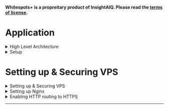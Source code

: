 **Whitespots+ is a propreitary product of InsightAIQ. Please read the [terms of license](license.txt).**

# Application

<details>
  <summary>High Level Architecture</summary>
<div style="background-color: black; padding: 10px; border-radius: 5px;">

![Architecture](img/Architecture.png)

</div>

- Product Marketing site (www.insightaiq.com) stays on a managed domain hosting provider.
- Login & App live under a new sub-domain (e.g. login.insightaiq.com) that points to a self managed VPS.
- Nginx terminates TLS and reverse-proxies to Node/Express.
- Authentication is fully self-managed: passwords & refresh tokens in MongoDB Atlas; access tokens are JWTs minted by the Node app.

</details>

<details>
  <summary>Setup</summary>

### DNS Setup

1. Add an A record with name `login` pointing to ipv4 addr of vps.
2. Add an AAAA record with name `login` pointing to ipv6 addr of vps.
3. Check dns propagation

```shell
dig +short www.insightaiq.com # should return hosted service ip
dig +short login.insightaiq.com # should return vps ip
dig +short @1.1.1.1 login.insightaiq.com # query cloudflare resolved and should return vps ip.
```

4. Test from browser login.insightaiq.com - Nginx should reply. Doesnt matter what the responce is but check DNS on dev tools.

Once DNS shows right IP, the VPS is officially the origin for login.insightaiq.com

### Nginx vhost setup

1. Create a site for login.insightaiq, i am lazy so i have copied nginx default profile in /etc/nginx/sites-available `sudo cp default login.insightaiq.com`. Edits made
   - remove default server from server block (currently the nginx server serves another website from default server.)
   - Change root to pickup the right website page
   - Change server_name
   - Create symbolic-link `sudo ln -s /etc/nginx/sites-available/login.insightaiq.com /etc/nginx/sites-enabled/`
2. Create a certificate `sudo certbot --nginx --hsts -d login.insightaiq.com`
3. Now that certbot would have edited the profile again edit it to add http2 protocol on both ipv4 and ipv6

```
listen 443 ssl http2; # managed by Certbot
listen [::]:443 ssl http2; # managed by Certbot
```

4. create sitepage for login.insightaiq.com

   - For now ive just copied a standard template on `/var/www/login.insightaiq.com`

5. Edit the insightaiq/whitespots webpage to provide a link.

DID NOT DO:

1. Disable access to .htaccess and .git files as i already modified it on default profile before copying it for login.insightaiq.com
2. Add security-headers.conf sinippet to the profile as i had already modified it on default profile.

### Node Runtime

1. Install Node LTS(22). Below list of issus and how these were fixed. `sudo curl -fsSL https://raw.githubusercontent.com/mklement0/n-install/stable/bin/n-install | bash -s 22`
   - Ubuntu on VPS is a lightweight one, to compile node from source this os lacks C tool chain that lives in GNU `make` toolset.
   - Since this is also required by any npm install , i decided to `sudo apt install -y build-essential curl`, install `build-essentials` a broader library that brings make, gcc, g++, libc headers - all of which i would need.
   - `exec $SHELL` starts a new shell
   - `n -V` and then `node -v ` both should show version of n & node - i do this to check if noth are on PATH.
2. Install [PM2](https://pm2.keymetrics.io/)
   - test

### Security Hygiene

</details>

# Setting up & Securing VPS

<details>
  <summary>Setting up & Securing VPS</summary>

### 🔌 Connect to VPS

1. Create a keypair & copy the public key to VPS during VPS creation on VPS vendor website.
2. `ssh root@147.93.84.39 -i ~/.ssh/<privateKey>`
3. Alternate -
4. Create a file `config` on `.ssh` folder below are contents of file
   > Host my_vps_host
   > HostName
   > user root
   > IdentifyFile ~/.ssh/<privateKey>
5. `ssh my_vps_host`
6. ssh connections usually time out after 5 minutes so to fix that add a global configuration on config file.
7. Right at top of config file add this
   > ServerAliveIngterval 120 : sends an empty SSH signal to remote machine to keep it alive
   > ServerAliveCountMax 3 : retries if above signal fails. these signals are sent over SSH.

### 🔑 Generate Keys on VPS

1. One pair would be used to connect to github. Generate a pair and throw public part to github.

### ⛄️ Non-Root user

1. Root user previliges are not safe. Create an additional user `adduser <user>`. This creates a new user home as well.
2. Delete a user `deluser <user> --remove-home`
3. We now need to create a SSH key for this user on our local - `ssh-keygen` but give it a different file name.
4. Copy public part of this key to VPS machines users: `/home/<user>/.ssh/authorized_keys`
5. Update the config file in .ssh folder of local machine and login.
6. Add this user to sudo group. Login as root & `adduser <user> sudo`.
7. Now each time we do sudo, we mock root access. Try running `sudo ssh -T git@github.com` This now would use the root key we generated earlier to authenticate to github.

### 💀 Disable Root access to the system.

1. Login as user & exit `/etc/ssh/sshd_config`
2. Search (`\` search pattern , `n` for next match `N` previous match) & Change `PermitRootLogin` to `no` (small case).
3. reload ssh config `sudo systemctl reload ssh.service`
4. now if we try to login to this vps machine as root - we wont be able to. Even using root key on our local machine.

### 🧱 Add & Configure Firewall

1. Check status : `ufw status`, if inactive then `ufw enable`
2. ufw app list >> ufw allow OpenSSH >> (ufw app info OpenSSH would give you more details about what this app is.)
   ufw enable, now check ufw status / ufw status verbose ( to get rules.)

### 🛑 Fail2Ban

1. Fail2Ban is a package which allows to block users/bots after certain failed attempts. We are going to use this to protect our SSH service.
2. All processes found in `/etc`. It is here where fail2ban gets installed.
3. `jail.conf` defines config about , attempts after which what action to take. Open the file and see, file clearly states that it should not be modified as this file gets overwritten with each update of package.
4. Create a file `/etc/fail2ban/jail.local` with below config

> [DEFAULT]
> bantime = 3h
> maxretry = 5

> [sshd]
> enabled = true

5. Restart fail2ban service `sudo systemctl restart fail2ban.service`
6. We can check all jails `sudo fail2ban-client status`
7. check the jail `sudo fail2ban-client status sshd`
8. To unban an ip `sudo fail2ban-client set sshd unbanip <ipaddrr>`

</details>

<!-- ## 🎬 NGINX -->

<details>
  <summary>Setting up Nginx</summary>

### Install Nginx

1. sudo apt install nginx
2. sudo systemctl status nginx.service

### Open Firewall for NginX

3. All firewall rules to allow NGINX ports to be accessed by outside world. `ufw app list` , we are going to choose Nginx Full as we want to intially allow access to both port 80 and 443 , we will add redirect from 80 to 443 later.
4. `ufw allow "Nginx Full"` double quotes as name has a space in it.

### Nginx config to serve webpages

In general we are going to see where nginx serves the files from and how. We inspect nginx.conf file, break the systemlink in sites-enabled folder, create a new system link in sites-enabled to point to sites-available and instead of default profile we are going to create our own profile.

### Finding HOW nginx serves files.

5. In `/etc/nginx/nginx.conf` we see in the http block - sites enabled path.
6. That path gives what nginx renders. Default is symlink See the server block in `/etc/nginx/sites-available/default` - this file would have listen ports, root, index etc.
7. Edit the `/etc/nginx/sites-available/default` file with below changes
   - change `index index.html index.htm index.nginx-debian.html` to `index index.html` : As long as nginx finds any of these files in the path mentioned in the `root` section of this file - nginx would respond with that page.
   - Currently `root` part of file reads : `root /var/www/html;` - we need to go to that path and also see if `index.html` exists there, as this is the only file we now have allowed nginx to look for.
8. Before we do that, we must reload nginx configuration as we have changed it :
   - Run nginx configuration tests: `sudo nginx -t`. This runs a test to see if nginx config is ok and should return below lines
     > nginx: the configuration file /etc/nginx/nginx.conf syntax is ok
     > nginx: configuration file /etc/nginx/nginx.conf test is successful
   - Reload nginx config `sudo systemctl reload nginx.service`
   - Now the website should not load as we dont have `index.html` in path specified by root i.e. `/var/www/html`
9. Edit `/var/www/html`, rename `index.nginx-debian.html` to `index.html`.

### Breaking the symbolic-link.

10. Remove soft link in `sites-enabled` : `rm /etc/nginx/sites-enabled/default`
11. Check nginx config `sudo nginx -t`& reload the config `sudo systemctl reload nginx.service`.
12. Now Nginx doesnt know responce for requests it receives.

### creating a new symbolic-link

13. In `sites-available` folder copy the default profile and call it bharathreddy.net
14. In this new profile, change root location to `/var/wwww/bharathreddy.net` and server_name to `bharathreddy.net`
15. create a symbolic-link `sudo ln -s /etc/nginx/sites-available/bharathreddy.net /etc/nginx/sites-enabled/`
16. Check again the folder `/etc/nginx/sites-enabled/` to see the symbolic link.
17. Since we have changed root we got put that file in root path. Create folder called `bharathreddy.net` and put an index.html in that folder.

### Setting up a subsite

18. Create a copy of default in `/etc/nginx/sites-available` and call it `test.bharathreddy.net`
19. There can only be one default server and that is in bharathreddy.net config so remove default_server from ipv4 and ipvv6 lines in server block.
20. Change root path to `/var/www/test.bharathreddy.net`
21. Change server_name to `test.bharathreddy.net`
22. create symbolic-link `sudo ln -s /etc/nginx/sites-available/test.bharathreddy.net /etc/nginx/sites-enabled/`
23. check config and reload config `

### Securing sub-sites

24. Disable access to .htaccess and .git files across all websites.
    - for each file in sites-available, change the config to add location deny all block.
    - test and reload the configuration.
    - Before this bharathreddy.net/.git would have given 404 now it gives 403 (website server would expose these files if present otherwise.)
25. Server responce gives way nginx signature and even server OS. Hide these.

    ![nginxSignature](img/nginxServerSignature.png)

    - on `/etc/nginx/nginx.conf` uncomment `server_tokens off;`

26. Create a Common config file and include this config to every sites and subsites config
    - create a file `/etc/nginx/snippets/security-headers.conf` and add header contents.
    - add `include snippets/security-headers.conf;` in server block in each conf.
    - test and reload nginx config.
    - check the website at `securityheaders.com` to see if these headers are in effect. Or check on google dev tools.

### Emabling compression on nginx

- uncomment the gzip block in `nginx.conf`
- test and reload the config.

### DOS and DDOS protection

- create `/etc/nginx/snippets/dos-protection.conf`
- add it to nginx.conf
- test and reload the settings.

### Hijacking of website

- As of now nothing prevents any one from adding an A record to their domain pointing to ip address of our server. This means our webserver is going to display contents of our server on that registered domain.
- To prevent this add another server block with default on website profile in `/etc/nginx/sites-available/`
- add a permanent redirection `301` to point to our website.
- now any hit to server which is not our website will get redirected to our website. Try it on browser with direct ip address - this now will get redirected to our website.

</details>

<!-- ## HTTPS -->

<details>
  <summary>Enabling HTTP routing to HTTPS</summary>

### Installing [Certbot](https://certbot.eff.org/instructions?ws=nginx&os=snap&tab=standard)

- `sudo snap install --classic certbot` : install
- `sudo ln -s /snap/bin/certbot /usr/bin/certbot` : to ensure certbot command runs
- `sudo certbot --nginx --hsts -d bharathreddy.net -d www.bharathreddy.net` : generate a cert with 2 SANs (use just one -d for just 1 domain like : -d test.bharathreddy.net)
- `sudo certbot certificates`: to check the certs

### Understanding changes made by certbot on our server

- certbot runs chron jobs twice a day to check if a cert is up for renewal and renews it. Manual renewal is done via `sudo certbot renew`
- `sudo systemctl list-timers` will show all system-md timers. you can see `snap.certbot.renew.timer` running every 12 hours.
- Enable http2 on our configs by ading http2 on `/etc/nginx/sites-available/bharathreddy.net` and other subdomain configs as well.
- test and reload the config. `sudo nginx -t && sudo systemctl reload nginx.service`
- check on browser the protocol used for the site or google check http2.

### CLOUDFLARE

- It looks like the problem is Certbot does not follow the redirection required by Cloudflare from HTTP to HTTPS, resulting in a failure to validate the website and obtain the certificates.
- So, as our websites are anyway redirecting to HTTPS on any requests (thanks to the Certbot configuration), we can disable that configuration in Cloudflare and resolve the problem. Turn off allways use HTTPS on cloudflare.

</details>

---
